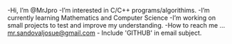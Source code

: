 -Hi, I’m @MrJpro
-I’m interested in C/C++ programs/algorithims. 
-I’m currently learning Mathematics and Computer Science
-I’m working on small projects to test and improve my understanding. 
-How to reach me ...
mr.sandovaljosue@gmail.com - Include 'GITHUB' in email subject. 
<!---
MrJpro/MrJpro is a ✨ special ✨ repository because its `README.md` (this file) appears on your GitHub profile.
You can click the Preview link to take a look at your changes.
--->
